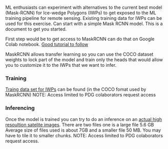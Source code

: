 ML enthusiasts can experiment with alternatives to the current best model (Mask-RCNN) for Ice-wedge Polygons (IWPs) to get exposed to the ML training pipeline for remote sensing. Existing training data for IWPs can be used for this exercise. Can start with a simple Mask RCNN model. This is a document to get you started.

First step would be to get access to MaskRCNN can do that on Google Colab notebook. [Good tutorial to follow](https://cloud.google.com/tpu/docs/tutorials/mask-rcnn-2.x)

MaskRCNN allows transfer learning so you can use the COCO dataset weights to lock part of the model and train only the heads that would allow you to customize it to the IWPs that we want to infer.
### Training
[Traing data set for IWPs](https://drive.google.com/drive/folders/18AxiK5tGTaOhbzWmV0NZAA5sEwprsWB-?usp=sharing) can be found (in the COCO fomat used by MaskRCNN)
NOTE: Access limited to PDG colaborators request access
### Inferencing
Once the model is trained you can try to do an inference on an [actual high resoultion satelite images](https://drive.google.com/drive/folders/1CNbviB6pyqqWqbqFarXxPuqAmEZNH8uG?usp=sharing). There are two files one is a large file 5.6 GB Average size of files used is about 7GB and a smaller file 50 MB. You may have to tile it to smaller chunks.
NOTE: Access limited to PDG colaborators request access.
